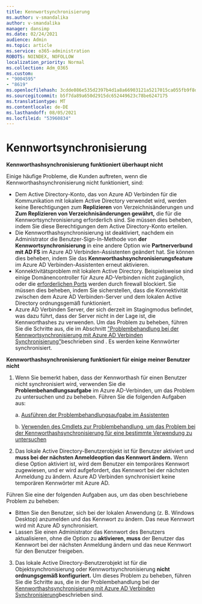 ```yaml
---
title: Kennwortsynchronisierung
ms.author: v-smandalika
author: v-smandalika
manager: dansimp
ms.date: 02/24/2021
audience: Admin
ms.topic: article
ms.service: o365-administration
ROBOTS: NOINDEX, NOFOLLOW
localization_priority: Normal
ms.collection: Adm_O365
ms.custom:
- "9004595"
- "8619"
ms.openlocfilehash: 3cdde086e535d2397b4d1a8a66903121a5217015ca055fb9f8d025b0842f044b
ms.sourcegitcommit: b5f7da89a650d2915dc652449623c78be6247175
ms.translationtype: MT
ms.contentlocale: de-DE
ms.lasthandoff: 08/05/2021
ms.locfileid: "53960834"
---
```

# <a name="password-synchronization"></a>Kennwortsynchronisierung

**Kennworthashsynchronisierung funktioniert überhaupt nicht**

Einige häufige Probleme, die Kunden auftreten, wenn die Kennworthashsynchronisierung nicht funktioniert, sind:

- Dem Active Directory-Konto, das von Azure AD Verbinden für die Kommunikation mit lokalem Active Directory verwendet wird, werden keine Berechtigungen zum **Replizieren** von Verzeichnisänderungen und **Zum Replizieren von Verzeichnisänderungen gewährt,** die für die Kennwortsynchronisierung erforderlich sind. Sie müssen dies beheben, indem Sie diese Berechtigungen dem Active Directory-Konto erteilen.
- Die Kennworthashsynchronisierung ist deaktiviert, nachdem ein Administrator die Benutzer-Sign-In-Methode von **der Kennwortsynchronisierung** in eine andere Option wie **Partnerverbund mit AD FS** im Azure AD Verbinden-Assistenten geändert hat. Sie können dies beheben, indem Sie das **Kennworthashsynchronisierungsfeature** im Azure AD Verbinden-Assistenten erneut aktivieren.
- Konnektivitätsproblem mit lokalem Active Directory. Beispielsweise sind einige Domänencontroller für Azure AD-Verbinden nicht zugänglich, oder die [erforderlichen Ports](https://docs.microsoft.com/azure/active-directory/hybrid/reference-connect-ports) werden durch firewall blockiert. Sie müssen dies beheben, indem Sie sicherstellen, dass die Konnektivität zwischen dem Azure AD Verbinden-Server und dem lokalen Active Directory ordnungsgemäß funktioniert.
- Azure AD Verbinden Server, der sich derzeit im Stagingmodus befindet, was dazu führt, dass der Server nicht in der Lage ist, die Kennworthashes zu verwenden. Um das Problem zu beheben, führen Sie die Schritte aus, die im Abschnitt ["Problembehandlung bei der Kennwortsynchronisierung mit Azure AD Verbinden Synchronisierung"](https://docs.microsoft.com/azure/active-directory/hybrid/tshoot-connect-password-hash-synchronization)beschrieben sind . Es werden keine Kennwörter synchronisiert.

**Kennworthashsynchronisierung funktioniert für einige meiner Benutzer nicht**

1. Wenn Sie bemerkt haben, dass der Kennworthash für einen Benutzer nicht synchronisiert wird, verwenden Sie die **Problembehandlungsaufgabe** im Azure AD-Verbinden, um das Problem zu untersuchen und zu beheben. Führen Sie die folgenden Aufgaben aus:

    a. [Ausführen der Problembehandlungsaufgabe im Assistenten](https://docs.microsoft.com/azure/active-directory/hybrid/tshoot-connect-objectsync)

    b. [Verwenden des Cmdlets zur Problembehandlung, um das Problem bei der Kennworthashsynchronisierung für eine bestimmte Verwendung zu untersuchen](https://docs.microsoft.com/azure/active-directory/hybrid/tshoot-connect-password-hash-synchronization)

2. Das lokale Active Directory-Benutzerobjekt ist für Benutzer aktiviert und **muss bei der nächsten Anmeldeoption das Kennwort ändern.** Wenn diese Option aktiviert ist, wird dem Benutzer ein temporäres Kennwort zugewiesen, und er wird aufgefordert, das Kennwort bei der nächsten Anmeldung zu ändern. Azure AD Verbinden synchronisiert keine temporären Kennwörter mit Azure AD.

Führen Sie eine der folgenden Aufgaben aus, um das oben beschriebene Problem zu beheben:

- Bitten Sie den Benutzer, sich bei der lokalen Anwendung (z. B. Windows Desktop) anzumelden und das Kennwort zu ändern. Das neue Kennwort wird mit Azure AD synchronisiert.
- Lassen Sie einen Administrator das Kennwort des Benutzers aktualisieren, ohne die Option zu **aktivieren, muss** der Benutzer das Kennwort bei der nächsten Anmeldung ändern und das neue Kennwort für den Benutzer freigeben.

3. Das lokale Active Directory-Benutzerobjekt ist für die Objektsynchronisierung oder Kennwortsynchronisierung **nicht ordnungsgemäß konfiguriert.** Um dieses Problem zu beheben, führen Sie die Schritte aus, die in der Problembehandlung bei der [Kennworthashsynchronisierung mit Azure AD Verbinden Synchronisierung](https://docs.microsoft.com/azure/active-directory/hybrid/tshoot-connect-password-hash-synchronization)beschrieben sind.







